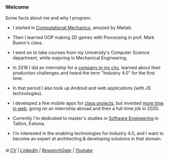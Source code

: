 ### Welcome

Some facts about me and why I program:

- I started in [Computational Mechanics](https://drive.google.com/file/d/1fj_NyQCMNPLJ5OtAql2qc3FKChcwu_mV/view), amazed by Matlab.

- Then I learned OOP making 2D games with Processing in prof. Mark Bueno's class.

- I went on to take courses from my University's Computer Science department, while majoring in Mechanical Engineering. 

- In 2018 I did an internship for a [company in my city](https://www.tecopesca.com/), learned about their production challenges and heard the term "Industry 4.0" for the first time.

- In that period I also took up Android and web applications (with JS technologies).

- I developed a few mobile apps for [class projects](https://github.com/linomp/trip_plus_plus_android), but invested [more time in web](https://www.hackerrank.com/linomp); going on an internship abroad and then a full-time job in 2020.

- Currently I'm dedicated to master's studies in [Software Engineering](https://www.cs.ut.ee/en/studying/software-engineering-msc) in Tallinn, Estonia. 

- I'm interested in the enabling technologies for Industry 4.0, and I want to become an expert at architecting & developing solutions in that domain.

###### :globe_with_meridians: [CV](https://drive.google.com/file/d/1pYv5m6SiAlh4wDjmAke4xLFVErn5jLCR/view?usp=sharing)  |  [LinkedIn](https://www.linkedin.com/in/lino-mp/) |  [ResearchGate](https://www.researchgate.net/profile/Lino-Mediavilla-Ponce-2)    |  [Youtube](https://www.youtube.com/channel/UCZkV9Lik6CgCtiTS2hb3y-g) 

<!-- 
![](https://github-readme-stats.vercel.app/api/?username=linomp&count_private=true&layout=compact&theme=react&show_icons=true&custom_title=Github+Stats)
-->
